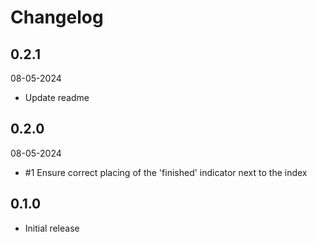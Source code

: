 # Changelog

## 0.2.1
08-05-2024

- Update readme

## 0.2.0
08-05-2024

- #1  Ensure correct placing of the 'finished' indicator next to the index

## 0.1.0
- Initial release

